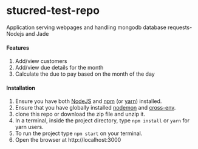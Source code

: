 # stucred-test-repo
Application serving webpages and handling mongodb database requests- Nodejs and Jade

#### Features

1. Add/view customers
2. Add/view due details for the month
3. Calculate the due to pay based on the month of the day 
#### Installation

1. Ensure you have both [NodeJS][node] and [npm][npm] (or [yarn][yarn]) installed.
2. Ensure that you have globally installed [nodemon][nodemon] and [cross-env][cross-env].
3. clone this repo or download the zip file and unzip it.
4. In a terminal, inside the project directory, type `npm install` or `yarn` for yarn users.
5. To run the project type `npm start` on your terminal.
6. Open the browser at http://localhost:3000

[node]: https://nodejs.org/en/
[npm]: https://www.npmjs.com/
[yarn]: https://yarnpkg.com/en/docs/install
[cross-env]: https://www.npmjs.com/package/cross-env
[nodemon]: https://www.npmjs.com/package/nodemon
